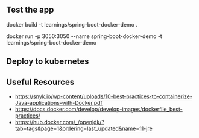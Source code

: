 
## Test the app
docker build -t learnings/spring-boot-docker-demo .

docker run -p 3050:3050 --name spring-boot-docker-demo -t learnings/spring-boot-docker-demo

## Deploy to kubernetes


## Useful Resources
- https://snyk.io/wp-content/uploads/10-best-practices-to-containerize-Java-applications-with-Docker.pdf
- https://docs.docker.com/develop/develop-images/dockerfile_best-practices/
- https://hub.docker.com/_/openjdk/?tab=tags&page=1&ordering=last_updated&name=11-jre
